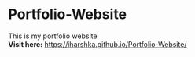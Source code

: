 # Portfolio-Website
This is my portfolio website<br>
<b>Visit here:</b> https://iharshka.github.io/Portfolio-Website/
